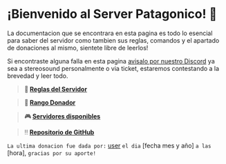 # ¡Bienvenido al Server Patagonico! 🥤

La documentacion que se encontrara en esta pagina es todo lo esencial para saber del servidor como tambien sus reglas, comandos y el apartado de donaciones al mismo, sientete libre de leerlos!

Si encontraste alguna falla en esta pagina [avisalo por nuestro Discord](https://discord.gg/WPJuTwwCTD) ya sea a stereosound personalmente o via ticket, estaremos contestando a la brevedad y leer todo.

> **🧉 [Reglas del Servidor](https://patagoniawarriors.github.io/info/reglas.md)**

> **🧉 [Rango Donador](https://patagoniawarriors.github.io/donaciones/donar.md)**

> **🎮 [Servidores disponibles](https://patagoniawarriors.github.io/info/servidores.md)**

> ‼️ **[Repositorio de GitHub](https://github.com/patagoniawarriors/docs)**

`La ultima donacion fue dada por:` [user](https://steamcommunity.com/id/elpapu) `el dia` [fecha mes y año] `a las` [hora], `gracias por su aporte!`
